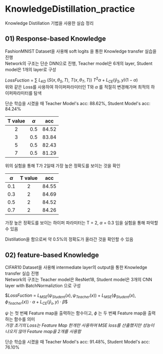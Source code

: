 # KnowledgeDistillation_practice
Knowledge Distillation 기법을 사용한 실습 정리

## 01) Response-based Knowledge
FashionMNIST Dataset을 사용해 soft logits 을 통한 Knowledge transfer 실습을 진행  
Network의 구조는 단순 DNN으로 진행, Teacher model은 6개의 layer, Student model은 1개의 layer로 구성  

$Loss Fuction$ = $\sum$ $L_{KD}$ $(S(x,\theta_{S}, T )$, $T(x, \theta_{T}, T))$ $T^2 \alpha+ L_{CE}(\hat y_{S}, y)(1-\alpha)$  
위와 같은 Loss를 사용하여 하이퍼파라미터인 T와 $\alpha$ 를 적절히 변경해가며 최적의 하이퍼파라미터를 탐색  

단순 학습을 시켰을 때 Teacher Model's acc: 88.62%, Student Model's acc: 84.24%

|T value|$\alpha$|acc|
|:---:|:---:|:---:|
|2|0.5|84.52|
|3|0.5|83.84|
|5|0.5|82.43|
|7|0.5|81.29|

위의 실험을 통해 T가 2일때 가장 높은 정확도를 보이는 것을 확인  

|$\alpha$|T value|acc|
|:---:|:---:|:---:|
|0.1|2|84.55|
|0.3|2|84.69|
|0.5|2|84.52|
|0.7|2|84.26|

가장 높은 정확도를 보이는 하이퍼 파라미터는 T = 2, $\alpha$ = 0.3 임을 실험을 통해 파악할 수 있음

Distillation을 함으로써 약 0.5%의 정확도가 올라간 것을 확인할 수 있음

## 02) feature-based Knowledge
CIFAR10 Dataset을 사용해 intermediate layer의 output을 통한 Knowledge transfer 실습 진행  
Network의 구조는 Teacher model은 ResNet18, Student model은 3개의 CNN layer with BatchNormaliztion 으로 구성  

$$Loss Fuction$ = $L_{MSE}(\psi_{Student}(x),\psi_{Teacher}(x)) + L_{MSE}(\phi_{Student}(x),\phi_{Teacher}(x))\cdot \alpha  + L_{CE}(\hat y_{s}, y) \cdot \beta$$  

$\psi$ 는 첫 번째 Feature map을 출력하는 함수이고,  $\phi$ 는 두 번째 Feature map을 출력하는 함수를 의미  
*가장 초기의 Loss는 Feature Map 한개만 사용하여 MSE loss를 산출했지만 성능이 나오지 않아 Feature map을 2개를 사용함*  


단순 학습을 시켰을 때 Teacher Model's acc: 91.48%, Student Model's acc: 76.10%

